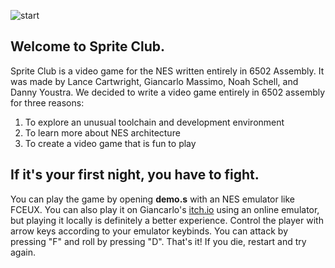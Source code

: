 ![start](https://www.magicalquote.com/wp-content/uploads/2014/05/Without-pain-without-sacrifice-we-would-have-nothing.jpg)

## Welcome to Sprite Club.

Sprite Club is a video game for the NES written entirely in 6502 Assembly.
It was made by Lance Cartwright, Giancarlo Massimo, Noah Schell, and Danny Youstra.
We decided to write a video game entirely in 6502 assembly for three reasons:

1. To explore an unusual toolchain and development environment
2. To learn more about NES architecture
3. To create a video game that is fun to play

## If it's your first night, you have to fight.

You can play the game by opening **demo.s** with an NES emulator like FCEUX. You can also play it on Giancarlo's [itch.io](https://bobgames1215.itch.io/sprite-club) using an online emulator, but playing it locally is definitely a better experience.
Control the player with arrow keys according to your emulator keybinds. You can attack by pressing "F" and roll by pressing "D".
That's it! If you die, restart and try again.

